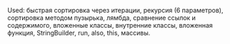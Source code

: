 Used:  быстрая сортировка через итерации, рекурсия (6 параметров), сортировка методом пузырька, лямбда, сравнение ссылок и содержимого, вложенные классы, внутренние классы, вложенная функция, StringBuilder, run, also, this, массивы.
